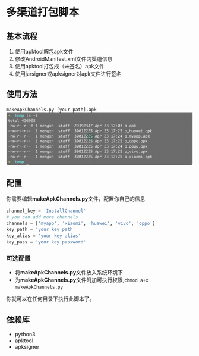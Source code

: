 # 多渠道打包脚本
## 基本流程
1. 使用apktool解包apk文件
2. 修改AndroidManifest.xml文件内渠道信息
3. 使用apktool打包成（未签名）apk文件
4. 使用jarsigner或apksigner对apk文件进行签名

## 使用方法
`makeApkChannels.py [your path].apk`
![执行结果](result.png)

## 配置
你需要编辑**makeApkChannels.py**文件，配置你自己的信息
``` python
channel_key = 'InstallChannel'
# you can add more channels
channels = ['myapp', 'xiaomi', 'huawei', 'vivo', 'oppo']
key_path = 'your key path'
key_alias = 'your key alias'
key_pass = 'your key password'
```
### 可选配置
- 将**makeApkChannels.py**文件放入系统环境下
- 为**makeApkChannels.py**文件附加可执行权限,`chmod a+x makeApkChannels.py`

你就可以在任何目录下执行此脚本了。

## 依赖库
- python3
- apktool
- apksigner

